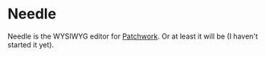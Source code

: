 Needle
======

Needle is the WYSIWYG editor for [Patchwork](https://github.com/joebadmo/patchwork). Or at least it will be (I haven't started it yet).
